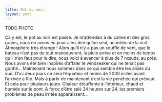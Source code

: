 ```yaml
---
title: Pot au noir
layout: post
---
```


TODO PHOTO

Ça y est, le pot au noir est passé. Je m’attendais à du calme et des gros grains, nous en avons eu pour ainsi dire qu’un seul, au milieu de la nuit.  Atmosphère très étrange ! Alors qu’il n’y a pas un souffle de vent, que le bateau n’est pas du tout manoeuvrant, la pluie arrive et en moins de temps qu’il n’en faut pour le dire, nous voici à avancer à plus de 7 nœuds, au près. Nous avons été bien inspirés d’affaler le windseaker qui ne tenait pas gonflé…
Maintenant nous sommes dans ce qui semble être les alizés du sud. D’ici deux jours ce sera l’équateur et moins de 2000 milles avant l’arrivée à Rio. Mais à partir de maintenant c’est la vie penchée qui prévaut. Et cela pour plusieurs jours. Chaleur étouffante à l’intérieur, chaud et humide sur le pont. A force d’être salé 24 heures sur 24, les premiers problèmes de peau irritée apparaissent…
